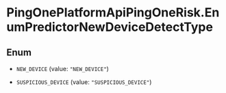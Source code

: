 # PingOnePlatformApiPingOneRisk.EnumPredictorNewDeviceDetectType

## Enum


* `NEW_DEVICE` (value: `"NEW_DEVICE"`)

* `SUSPICIOUS_DEVICE` (value: `"SUSPICIOUS_DEVICE"`)


